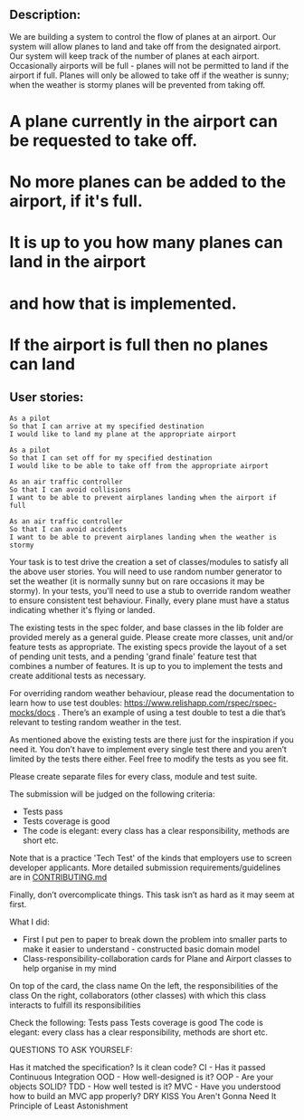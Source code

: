 Description:
-----------

We are building a system to control the flow of planes at an airport. Our system will allow planes to land and take off from the designated airport. Our system will keep track of the number of planes at each airport. Occasionally airports will be full - planes will not be permitted to land if the airport if full. Planes will only be allowed to take off if the weather is sunny; when the weather is stormy planes will be prevented from taking off.



# A plane currently in the airport can be requested to take off.
#
# No more planes can be added to the airport, if it's full.
# It is up to you how many planes can land in the airport
# and how that is implemented.
#
# If the airport is full then no planes can land



User stories:
------------
```
As a pilot
So that I can arrive at my specified destination
I would like to land my plane at the appropriate airport

As a pilot
So that I can set off for my specified destination
I would like to be able to take off from the appropriate airport

As an air traffic controller
So that I can avoid collisions
I want to be able to prevent airplanes landing when the airport if full

As an air traffic controller
So that I can avoid accidents
I want to be able to prevent airplanes landing when the weather is stormy
```

Your task is to test drive the creation a set of classes/modules to satisfy all the above user stories. You will need to use random number generator to set the weather (it is normally sunny but on rare occasions it may be stormy). In your tests, you'll need to use a stub to override random weather to ensure consistent test behaviour. Finally, every plane must have a status indicating whether it's flying or landed. 

The existing tests in the spec folder, and base classes in the lib folder are provided merely as a general guide.  Please create more classes, unit and/or feature tests as appropriate.  The existing specs provide the layout of a set of pending unit tests, and a pending 'grand finale' feature test that combines a number of features. It is up to you to implement the tests and create additional tests as necessary.

For overriding random weather behaviour, please read the documentation to learn how to use test doubles: https://www.relishapp.com/rspec/rspec-mocks/docs . There’s an example of using a test double to test a die that’s relevant to testing random weather in the test.

As mentioned above the existing tests are there just for the inspiration if you need it. You don’t have to implement every single test there and you aren’t limited by the tests there either. Feel free to modify the tests as you see fit.

Please create separate files for every class, module and test suite. 

The submission will be judged on the following criteria:

* Tests pass
* Tests coverage is good
* The code is elegant: every class has a clear responsibility, methods are short etc.

Note that is a practice 'Tech Test' of the kinds that employers use to screen developer applicants.  More detailed submission requirements/guidelines are in [CONTRIBUTING.md](CONTRIBUTING.md)

Finally, don’t overcomplicate things. This task isn’t as hard as it may seem at first. 



What I did:

* First I put pen to paper to break down the problem into smaller parts to make it easier to understand - constructed basic domain model
* Class-responsibility-collaboration cards for Plane and Airport classes to help organise in my mind



On top of the card, the class name
On the left, the responsibilities of the class
On the right, collaborators (other classes) with which this class interacts to fulfill its responsibilities

Check the following:
Tests pass
Tests coverage is good
The code is elegant: every class has a clear responsibility, methods are short etc.


QUESTIONS TO ASK YOURSELF:

Has it matched the specification?
Is it clean code?
CI - Has it passed Continuous Integration
OOD - How well-designed is it?
OOP - Are your objects SOLID?
TDD - How well tested is it?
MVC - Have you understood how to build an MVC app properly?
DRY
KISS
You Aren't Gonna Need It
Principle of Least Astonishment
